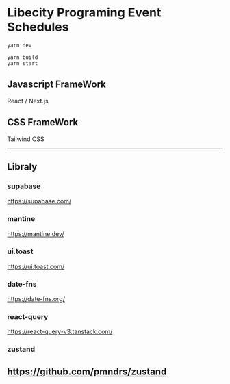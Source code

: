 # Libecity Programing Event Schedules

```
yarn dev

yarn build
yarn start
```

## Javascript FrameWork

  React / Next.js

## CSS FrameWork

  Tailwind CSS

---

## Libraly

### supabase
  https://supabase.com/
### mantine
  https://mantine.dev/
### ui.toast
  https://ui.toast.com/
### date-fns
  https://date-fns.org/
### react-query
  https://react-query-v3.tanstack.com/
### zustand
  https://github.com/pmndrs/zustand
---
